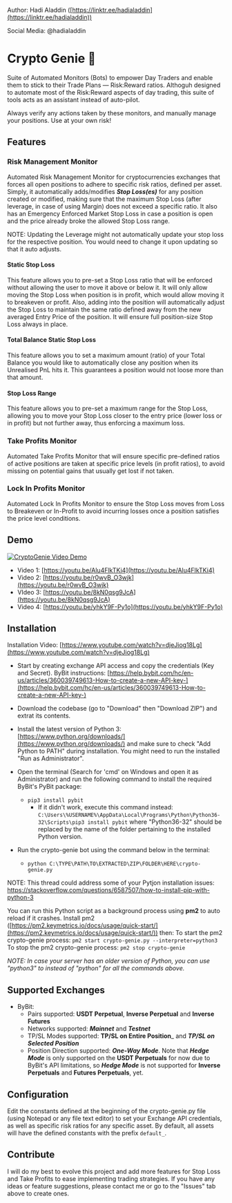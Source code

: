 Author: Hadi Aladdin ([https://linktr.ee/hadialaddin](https://linktr.ee/hadialaddin))

Social Media: @hadialaddin

# Crypto Genie 🧞

Suite of Automated Monitors (Bots) to empower Day Traders and enable them to stick to their Trade Plans — Risk:Reward ratios.
Althoguh designed to automate most of the Risk:Reward aspects of day trading, this suite of tools acts as an assistant instead of auto-pilot.

Always verify any actions taken by these monitors, and manually manage your positions. Use at your own risk!

## Features

### Risk Management Monitor
Automated Risk Management Monitor for cryptocurrencies exchanges that forces all open positions to adhere to specific risk ratios, defined per asset. Simply, it automatically adds/modifies _**Stop Loss(es)**_ for any position created or modified, making sure that the maximum Stop Loss (after leverage, in case of using Margin) does not exceed a specific ratio. It also has an Emergency Enforced Market Stop Loss in case a position is open and the price already broke the allowed Stop Loss range.

NOTE: Updating the Leverage might not automatically update your stop loss for the respective position. You would need to change it upon updating so that it auto adjusts.

#### Static Stop Loss

This feature allows you to pre-set a Stop Loss ratio that will be enforced without allowing the user to move it above or below it. It will only allow moving the Stop Loss when position is in profit, which would allow moving it to breakeven or profit. Also, adding into the position will automatically adjust the Stop Loss to maintain the same ratio defined away from the new averaged Entry Price of the position. It will ensure full position-size Stop Loss always in place.

#### Total Balance Static Stop Loss

This feature allows you to set a maximum amount (ratio) of your Total Balance you would like to automatically close any position when its Unrealised PnL hits it. This guarantees a position would not loose more than that amount.

#### Stop Loss Range

This feature allows you to pre-set a maximum range for the Stop Loss, allowing you to move your Stop Loss closer to the entry price (lower loss or in profit) but not further away, thus enforcing a maximum loss.

### Take Profits Monitor
Automated Take Profits Monitor that will ensure specific pre-defined ratios of active positions are taken at specific price levels (in profit ratios), to avoid missing on potential gains that usually get lost if not taken.

### Lock In Profits Monitor
Automated Lock In Profits Monitor to ensure the Stop Loss moves from Loss to Breakeven or In-Profit to avoid incurring losses once a position satisfies the price level conditions.

## Demo

[![CryptoGenie Video Demo](https://i.ibb.co/Y2m03CD/You-Tube-Player-Image.png)](https://youtu.be/Alu4FlkTKi4 "CryptoGenie Video Demo")


- Video 1: [https://youtu.be/Alu4FlkTKi4](https://youtu.be/Alu4FlkTKi4)
- Video 2: [https://youtu.be/r0wvB_O3wjk](https://youtu.be/r0wvB_O3wjk)
- VIdeo 3: [https://youtu.be/8kN0qsg9JcA](https://youtu.be/8kN0qsg9JcA)
- Video 4: [https://youtu.be/yhkY9F-Py1o](https://youtu.be/yhkY9F-Py1o)

## Installation

Installation Video: [https://www.youtube.com/watch?v=djeJiog18Lg](https://www.youtube.com/watch?v=djeJiog18Lg)

- Start by creating exchange API access and copy the credentials (Key and Secret). ByBit instructions: [https://help.bybit.com/hc/en-us/articles/360039749613-How-to-create-a-new-API-key-](https://help.bybit.com/hc/en-us/articles/360039749613-How-to-create-a-new-API-key-)
- Download the codebase (go to "Download" then "Download ZIP") and extrat its contents.
- Install the latest version of Python 3: [https://www.python.org/downloads/](https://www.python.org/downloads/) and make sure to check "Add Python to PATH" during installation. You might need to run the installed "Run as Administrator".
- Open the terminal (Search for 'cmd' on Windows and open it as Administrator) and run the following command to install the required ByBit's PyBit package:
  * `pip3 install pybit`
     - If it didn't work, execute this command instead: `C:\Users\%USERNAME%\AppData\Local\Programs\Python\Python36-32\Scripts\pip3 install pybit` where "Python36-32" should be replaced by the name of the folder pertaining to the installed Python version.

- Run the crypto-genie bot using the command below in the terminal:
  * `python C:\TYPE\PATH\TO\EXTRACTED\ZIP\FOLDER\HERE\crypto-genie.py`

NOTE: This thread could address some of your Pytjon installation issues: https://stackoverflow.com/questions/6587507/how-to-install-pip-with-python-3

You can run this Python script as a background process using **pm2** to auto reload if it crashes. Install pm2 ([https://pm2.keymetrics.io/docs/usage/quick-start/](https://pm2.keymetrics.io/docs/usage/quick-start/)) then:
To start the pm2 crypto-genie process: `pm2 start crypto-genie.py --interpreter=python3`
To stop the pm2 crypto-genie process: `pm2 stop crypto-genie`

_NOTE: In case your server has an older version of Python, you can use "python3" to instead of "python" for all the commands above._

## Supported Exchanges

- ByBit:
    - Pairs supported: **USDT Perpetual**, **Inverse Perpetual** and **Inverse Futures**
    - Networks supported: _**Mainnet**_ and _**Testnet**_
    - TP/SL Modes supported: **TP/SL on Entire Position**_ and _**TP/SL on Selected Position**_
    - Position Direction supported: _**One-Way Mode**_. Note that _**Hedge Mode**_ is only supported on the **USDT Perpetuals** for now due to ByBit's API limitations, so _**Hedge Mode**_ is not supported for **Inverse Perpetuals** and **Futures Perpetuals**, yet.

## Configuration

Edit the constants defined at the beginning of the crypto-genie.py file (using Notepad or any file text editor) to set your Exchange API credentials, as well as specific risk ratios for any specific asset. By default, all assets will have the defined constants with the prefix `default_`.

## Contribute

I will do my best to evolve this project and add more features for Stop Loss and Take Profits to ease implementing trading strategies. If you have any ideas or feature suggestions, please contact me or go to the "Issues" tab above to create ones.
